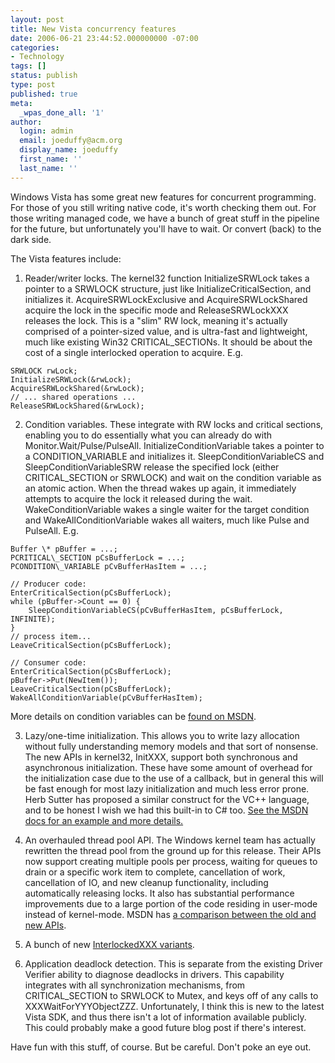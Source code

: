 ```yaml
---
layout: post
title: New Vista concurrency features
date: 2006-06-21 23:44:52.000000000 -07:00
categories:
- Technology
tags: []
status: publish
type: post
published: true
meta:
  _wpas_done_all: '1'
author:
  login: admin
  email: joeduffy@acm.org
  display_name: joeduffy
  first_name: ''
  last_name: ''
---
```

Windows Vista has some great new features for concurrent programming. For those 
of you still writing native code, it's worth checking them out. For those 
writing managed code, we have a bunch of great stuff in the pipeline for the 
future, but unfortunately you'll have to wait. Or convert (back) to the dark 
side.

The Vista features include:

1. Reader/writer locks. The kernel32 function InitializeSRWLock takes a pointer 
   to a SRWLOCK structure, just like InitializeCriticalSection, and initializes 
   it. AcquireSRWLockExclusive and AcquireSRWLockShared acquire the lock in the 
   specific mode and ReleaseSRWLockXXX releases the lock. This is a "slim" RW lock, 
   meaning it's actually comprised of a pointer-sized value, and is ultra-fast and 
   lightweight, much like existing Win32 CRITICAL\_SECTIONs. It should be about the 
   cost of a single interlocked operation to acquire. E.g.

```
SRWLOCK rwLock;
InitializeSRWLock(&rwLock);
AcquireSRWLockShared(&rwLock);
// ... shared operations ...
ReleaseSRWLockShared(&rwLock);
```

2. Condition variables. These integrate with RW locks and critical sections, 
   enabling you to do essentially what you can already do with 
   Monitor.Wait/Pulse/PulseAll. InitializeConditionVariable takes a pointer to a 
   CONDITION\_VARIABLE and initializes it. SleepConditionVariableCS and 
   SleepConditionVariableSRW release the specified lock (either CRITICAL\_SECTION 
   or SRWLOCK) and wait on the condition variable as an atomic action. When the 
   thread wakes up again, it immediately attempts to acquire the lock it released 
   during the wait. WakeConditionVariable wakes a single waiter for the target 
   condition and WakeAllConditionVariable wakes all waiters, much like Pulse and 
   PulseAll. E.g.

```
Buffer \* pBuffer = ...;
PCRITICAL\_SECTION pCsBufferLock = ...;
PCONDITION\_VARIABLE pCvBufferHasItem = ...;

// Producer code:
EnterCriticalSection(pCsBufferLock);
while (pBuffer->Count == 0) {
    SleepConditionVariableCS(pCvBufferHasItem, pCsBufferLock, INFINITE);
}
// process item...
LeaveCriticalSection(pCsBufferLock);

// Consumer code:
EnterCriticalSection(pCsBufferLock);
pBuffer->Put(NewItem());
LeaveCriticalSection(pCsBufferLock);
WakeAllConditionVariable(pCvBufferHasItem);
```

   More details on condition variables can be [found on 
   MSDN](http://msdn.microsoft.com/library/default.asp?url=/library/en-us/dllproc/base/using_one-time_initialization.asp).

3. Lazy/one-time initialization. This allows you to write lazy allocation 
   without fully understanding memory models and that sort of nonsense. The new 
   APIs in kernel32, InitXXX, support both synchronous and asynchronous 
   initialization. These have some amount of overhead for the initialization case 
   due to the use of a callback, but in general this will be fast enough for most 
   lazy initialization and much less error prone. Herb Sutter has proposed a 
   similar construct for the VC++ language, and to be honest I wish we had this 
   built-in to C# too.  [See the MSDN docs for an example and more 
   details.](http://msdn.microsoft.com/library/default.asp?url=/library/en-us/dllproc/base/using_one-time_initialization.asp)

4. An overhauled thread pool API. The Windows kernel team has actually rewritten 
   the thread pool from the ground up for this release. Their APIs now support 
   creating multiple pools per process, waiting for queues to drain or a specific 
   work item to complete, cancellation of work, cancellation of IO, and new cleanup 
   functionality, including automatically releasing locks. It also has substantial 
   performance improvements due to a large portion of the code residing in 
   user-mode instead of kernel-mode. MSDN has [a comparison between the old and new 
   APIs](http://msdn.microsoft.com/library/default.asp?url=/library/en-us/dllproc/base/thread_pool_api.asp).

5. A bunch of new [InterlockedXXX 
   variants](http://msdn.microsoft.com/library/default.asp?url=/library/en-us/dllproc/base/interlocked_variable_access.asp).

6. Application deadlock detection. This is separate from the existing Driver 
   Verifier ability to diagnose deadlocks in drivers. This capability integrates 
   with all synchronization mechanisms, from CRITICAL\_SECTION to SRWLOCK to Mutex, 
   and keys off of any calls to XXXWaitForYYYObjectZZZ. Unfortunately, I think this 
   is new to the latest Vista SDK, and thus there isn't a lot of information 
   available publicly. This could probably make a good future blog post if there's 
   interest.

Have fun with this stuff, of course. But be careful. Don't poke an eye out.

